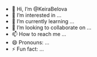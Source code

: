 - 👋 Hi, I’m @KeiraBelova
- 👀 I’m interested in ...
- 🌱 I’m currently learning ...
- 💞️ I’m looking to collaborate on ...
- 📫 How to reach me ...
- 😄 Pronouns: ...
- ⚡ Fun fact: ...

<!---
KeiraBelova/KeiraBelova is a ✨ special ✨ repository because its `README.md` (this file) appears on your GitHub profile.
You can click the Preview link to take a look at your changes.
--->

